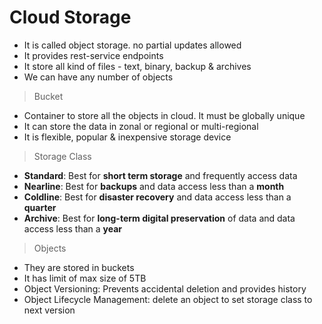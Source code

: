 # Cloud Storage

- It is called object storage. no partial updates allowed
- It provides rest-service endpoints
- It store all kind of files - text, binary, backup & archives
- We can have any number of objects 

> Bucket
- Container to store all the objects in cloud. It must be globally unique 
- It can store the data in zonal or regional or multi-regional
- It is flexible, popular & inexpensive storage device

> Storage Class
- **Standard**: Best for **short term storage** and frequently access data
- **Nearline**: Best for **backups** and data access less than a **month**
- **Coldline**: Best for **disaster recovery** and data access less than a **quarter**
- **Archive**:  Best for **long-term digital preservation** of data and data access less than a **year**

> Objects
- They are stored in buckets
- It has limit of max size of 5TB
- Object Versioning: Prevents accidental deletion and provides history
- Object Lifecycle Management: delete an object to set storage class to next version
